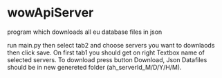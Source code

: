 # wowApiServer
program which downloads all eu database files in json

run main.py 
then select tab2 and choose servers you want to downlaods then click save. 
On first tab1 you should get on right Textbox name of selected servers.
To download press button Download, Json Datafiles should be in new genereted folder (ah_serverId_M/D/Y/H/M).
